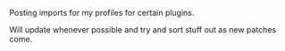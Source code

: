 Posting imports for my profiles for certain plugins.

Will update whenever possible and try and sort stuff out as new patches come.
